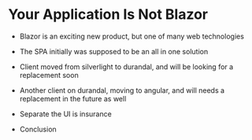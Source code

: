 # Your Application Is Not Blazor

- Blazor is an exciting new product, but one of many web technologies

- The SPA initially was supposed to be an all in one solution

- Client moved from silverlight to durandal, and will be looking for a replacement soon

- Another client on durandal, moving to angular, and will needs a replacement in the future as well

- Separate the UI is insurance

- Conclusion